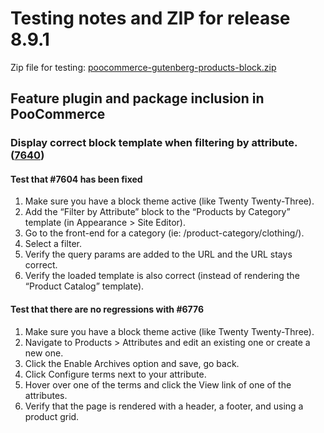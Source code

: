 # Testing notes and ZIP for release 8.9.1

Zip file for testing: [poocommerce-gutenberg-products-block.zip](https://github.com/poocommerce/poocommerce-blocks/files/10001089/poocommerce-gutenberg-products-block.zip)

## Feature plugin and package inclusion in PooCommerce

### Display correct block template when filtering by attribute. ([7640](https://github.com/poocommerce/poocommerce-blocks/pull/7640))

#### Test that #7604 has been fixed

1. Make sure you have a block theme active (like Twenty Twenty-Three).
2. Add the “Filter by Attribute” block to the “Products by Category” template (in Appearance > Site Editor).
3. Go to the front-end for a category (ie: /product-category/clothing/).
4. Select a filter.
5. Verify the query params are added to the URL and the URL stays correct.
6. Verify the loaded template is also correct (instead of rendering the “Product Catalog” template).

#### Test that there are no regressions with #6776

1. Make sure you have a block theme active (like Twenty Twenty-Three).
2. Navigate to Products > Attributes and edit an existing one or create a new one.
3. Click the Enable Archives option and save, go back.
4. Click Configure terms next to your attribute.
5. Hover over one of the terms and click the View link of one of the attributes.
6. Verify that the page is rendered with a header, a footer, and using a product grid.
